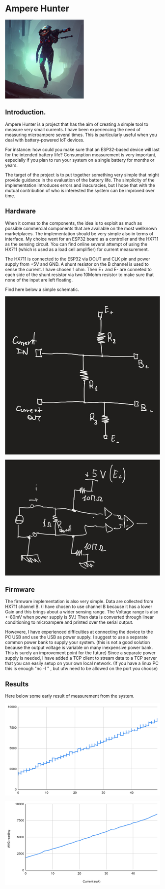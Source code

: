 # Ampere Hunter

![ampere_hunter](images/ampere_hunter.png)

## Introduction.

Ampere Hunter is a project that has the aim of creating a simple tool to measure very small currents.
I have been experiencing the need of measuring microampere several times.
This is particularly useful when you deal with battery-powered IoT devices.

For instance: how could you make sure that an ESP32-based device will last for the intended battery life?
Consumption measurement is very important, especially if you plan to run your system on a single battery for months or years.

The target of the project is to put together something very simple that might provide guidance in the evaluation of the battery life.
The simplicity of the implementation introduces errors and inacuracies, but I hope that with the mutual contribution of who is interested the system can be improved over time.

## Hardware

When it comes to the components, the idea is to exploit as much as possible commercial components that are available on the most wellknown marketplaces.
The implementation should be very simple also in terms of interface.
My choice went for an ESP32 board as a controller and the HX711 as the sensing circuit.
You can find online several attempt of using the HX711 (which is used as a load cell amplifier) for current measurement.

The HX711 is connected to the ESP32 via DOUT and CLK pin and power supply from +5V and GND.
A shunt resistor on the B channel is used to sense the current. I have chosen 1 ohm.
Then E+ and E- are conneted to each side of the shunt resistor via two 10Mohm resistor to make sure that none of the input are left floating.

Find here below a simple schematic.

![sch1](images/sch1.jpg)

![sch2](images/sch2.jpg)


## Firmware

The firmware implementation is also very simple.
Data are collected from HX711 channel B.
(I have chosen to use channel B because it has a lower Gain and this brings about a wider sensing range. The Voltage range is also +-80mV when power supply is 5V.)
Then data is converted through linear conditioning to microampere and printed over the serial output.

Howevere, I have experienced difficulties at connecting the device to the PC USB and use the USB as power supply.
I suggest to use a separate common power bank to supply your system.
(this is not a good solution because the output voltage is variable on many inexpensive power bank. This is surely an improvement point for the future)
Since a separate power supply is needed, I have added a TCP client to stream data to a TCP server that you can easily setup on your own local network.
(If you have a linux PC this is enough "nc -l <port number>" , but ufw need to be allowed on the port you choose)
	
## Results

Here below some early result of measurement from the system.

![pic2](images/calib_curve.png)

![pic1](images/avg_readingsVScurrent.png)





